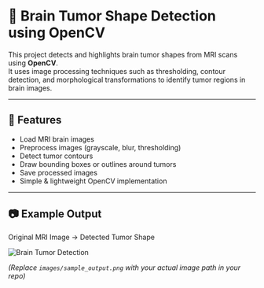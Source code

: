 # 🧠 Brain Tumor Shape Detection using OpenCV

This project detects and highlights brain tumor shapes from MRI scans using **OpenCV**.  
It uses image processing techniques such as thresholding, contour detection, and morphological transformations to identify tumor regions in brain images.

---

## 📌 Features
- Load MRI brain images
- Preprocess images (grayscale, blur, thresholding)
- Detect tumor contours
- Draw bounding boxes or outlines around tumors
- Save processed images
- Simple & lightweight OpenCV implementation

---

## 📷 Example Output

Original MRI Image → Detected Tumor Shape

![Brain Tumor Detection](images/sample_output.png)

*(Replace `images/sample_output.png` with your actual image path in your repo)*


